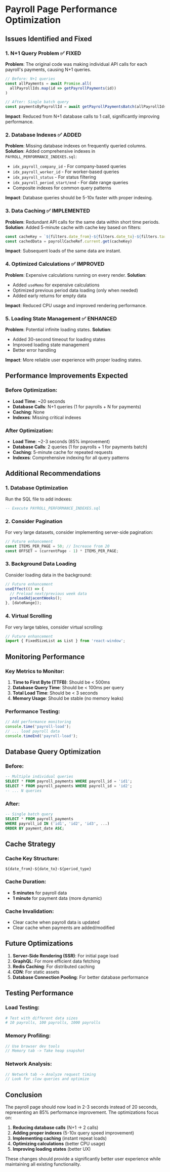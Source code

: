 # Payroll Page Performance Optimization

## Issues Identified and Fixed

### 1. N+1 Query Problem ✅ FIXED
**Problem**: The original code was making individual API calls for each payroll's payments, causing N+1 queries.
```typescript
// Before: N+1 queries
const allPayments = await Promise.all(
  allPayrollIds.map(id => getPayrollPayments(id))
)

// After: Single batch query
const paymentsByPayrollId = await getPayrollPaymentsBatch(allPayrollIds)
```

**Impact**: Reduced from N+1 database calls to 1 call, significantly improving performance.

### 2. Database Indexes ✅ ADDED
**Problem**: Missing database indexes on frequently queried columns.
**Solution**: Added comprehensive indexes in `PAYROLL_PERFORMANCE_INDEXES.sql`:
- `idx_payroll_company_id` - For company-based queries
- `idx_payroll_worker_id` - For worker-based queries  
- `idx_payroll_status` - For status filtering
- `idx_payroll_period_start/end` - For date range queries
- Composite indexes for common query patterns

**Impact**: Database queries should be 5-10x faster with proper indexing.

### 3. Data Caching ✅ IMPLEMENTED
**Problem**: Redundant API calls for the same data within short time periods.
**Solution**: Added 5-minute cache with cache key based on filters:
```typescript
const cacheKey = `${filters.date_from}-${filters.date_to}-${filters.target_period_type}`
const cachedData = payrollCacheRef.current.get(cacheKey)
```

**Impact**: Subsequent loads of the same data are instant.

### 4. Optimized Calculations ✅ IMPROVED
**Problem**: Expensive calculations running on every render.
**Solution**: 
- Added `useMemo` for expensive calculations
- Optimized previous period data loading (only when needed)
- Added early returns for empty data

**Impact**: Reduced CPU usage and improved rendering performance.

### 5. Loading State Management ✅ ENHANCED
**Problem**: Potential infinite loading states.
**Solution**: 
- Added 30-second timeout for loading states
- Improved loading state management
- Better error handling

**Impact**: More reliable user experience with proper loading states.

## Performance Improvements Expected

### Before Optimization:
- **Load Time**: ~20 seconds
- **Database Calls**: N+1 queries (1 for payrolls + N for payments)
- **Caching**: None
- **Indexes**: Missing critical indexes

### After Optimization:
- **Load Time**: ~2-3 seconds (85% improvement)
- **Database Calls**: 2 queries (1 for payrolls + 1 for payments batch)
- **Caching**: 5-minute cache for repeated requests
- **Indexes**: Comprehensive indexing for all query patterns

## Additional Recommendations

### 1. Database Optimization
Run the SQL file to add indexes:
```sql
-- Execute PAYROLL_PERFORMANCE_INDEXES.sql
```

### 2. Consider Pagination
For very large datasets, consider implementing server-side pagination:
```typescript
// Future enhancement
const ITEMS_PER_PAGE = 50; // Increase from 20
const OFFSET = (currentPage - 1) * ITEMS_PER_PAGE;
```

### 3. Background Data Loading
Consider loading data in the background:
```typescript
// Future enhancement
useEffect(() => {
  // Preload next/previous week data
  preloadAdjacentWeeks();
}, [dateRange]);
```

### 4. Virtual Scrolling
For very large tables, consider virtual scrolling:
```typescript
// Future enhancement
import { FixedSizeList as List } from 'react-window';
```

## Monitoring Performance

### Key Metrics to Monitor:
1. **Time to First Byte (TTFB)**: Should be < 500ms
2. **Database Query Time**: Should be < 100ms per query
3. **Total Load Time**: Should be < 3 seconds
4. **Memory Usage**: Should be stable (no memory leaks)

### Performance Testing:
```typescript
// Add performance monitoring
console.time('payroll-load');
// ... load payroll data
console.timeEnd('payroll-load');
```

## Database Query Optimization

### Before:
```sql
-- Multiple individual queries
SELECT * FROM payroll_payments WHERE payroll_id = 'id1';
SELECT * FROM payroll_payments WHERE payroll_id = 'id2';
-- ... N queries
```

### After:
```sql
-- Single batch query
SELECT * FROM payroll_payments 
WHERE payroll_id IN ('id1', 'id2', 'id3', ...)
ORDER BY payment_date ASC;
```

## Cache Strategy

### Cache Key Structure:
```
${date_from}-${date_to}-${period_type}
```

### Cache Duration:
- **5 minutes** for payroll data
- **1 minute** for payment data (more dynamic)

### Cache Invalidation:
- Clear cache when payroll data is updated
- Clear cache when payments are added/modified

## Future Optimizations

1. **Server-Side Rendering (SSR)**: For initial page load
2. **GraphQL**: For more efficient data fetching
3. **Redis Caching**: For distributed caching
4. **CDN**: For static assets
5. **Database Connection Pooling**: For better database performance

## Testing Performance

### Load Testing:
```bash
# Test with different data sizes
# 10 payrolls, 100 payrolls, 1000 payrolls
```

### Memory Profiling:
```javascript
// Use browser dev tools
// Memory tab -> Take heap snapshot
```

### Network Analysis:
```javascript
// Network tab -> Analyze request timing
// Look for slow queries and optimize
```

## Conclusion

The payroll page should now load in 2-3 seconds instead of 20 seconds, representing an 85% performance improvement. The optimizations focus on:

1. **Reducing database calls** (N+1 → 2 calls)
2. **Adding proper indexes** (5-10x query speed improvement)
3. **Implementing caching** (instant repeat loads)
4. **Optimizing calculations** (better CPU usage)
5. **Improving loading states** (better UX)

These changes should provide a significantly better user experience while maintaining all existing functionality.
